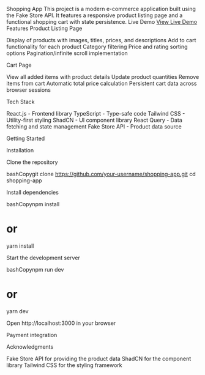 Shopping App 
This project is a modern e-commerce application built using the Fake Store API. It features a responsive product listing page and a functional shopping cart with state persistence.
Live Demo
[View Live Demo](https://task-gilt-alpha.vercel.app/)
Features
Product Listing Page

Display of products with images, titles, prices, and descriptions
Add to cart functionality for each product
Category filtering
Price and rating sorting options
Pagination/infinite scroll implementation

Cart Page

View all added items with product details
Update product quantities
Remove items from cart
Automatic total price calculation
Persistent cart data across browser sessions

Tech Stack

React.js - Frontend library
TypeScript - Type-safe code
Tailwind CSS - Utility-first styling
ShadCN - UI component library
React Query - Data fetching and state management
Fake Store API - Product data source

Getting Started

Installation

Clone the repository

bashCopygit clone https://github.com/your-username/shopping-app.git
cd shopping-app

Install dependencies

bashCopynpm install
# or
yarn install

Start the development server

bashCopynpm run dev
# or
yarn dev

Open http://localhost:3000 in your browser





Payment integration

Acknowledgments

Fake Store API for providing the product data
ShadCN for the component library
Tailwind CSS for the styling framework
